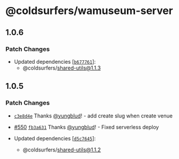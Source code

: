 # @coldsurfers/wamuseum-server

## 1.0.6

### Patch Changes

- Updated dependencies [[`b677761`](https://github.com/coldsurfers/surfers-root/commit/b67776103d8e893fbf4f5aa9a1a78ea0daf74b59)]:
  - @coldsurfers/shared-utils@1.1.3

## 1.0.5

### Patch Changes

- [`c3e8d4e`](https://github.com/coldsurfers/surfers-root/commit/c3e8d4e3ab33d3558c293728d555c7925ad1ea21) Thanks [@yungblud](https://github.com/yungblud)! - add create slug when create venue

- [#550](https://github.com/coldsurfers/surfers-root/pull/550) [`fb3a631`](https://github.com/coldsurfers/surfers-root/commit/fb3a631ad14aa3e10d7341a1d94e27d4eb22f631) Thanks [@yungblud](https://github.com/yungblud)! - Fixed serverless deploy

- Updated dependencies [[`d5c7645`](https://github.com/coldsurfers/surfers-root/commit/d5c7645d71ae509ebfe1dfcbe90ee600cbbc57b0)]:
  - @coldsurfers/shared-utils@1.1.2
